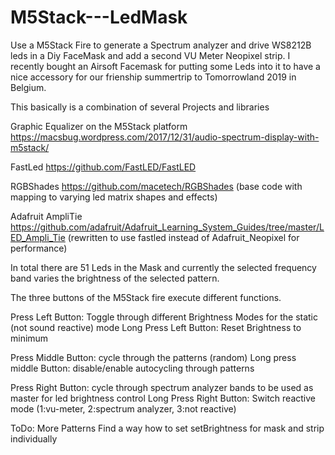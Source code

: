 # M5Stack---LedMask
Use a M5Stack Fire to generate a Spectrum analyzer and drive WS8212B leds in a Diy FaceMask and add a second VU Meter Neopixel strip.
I recently bought an Airsoft Facemask for putting some Leds into it to have a nice accessory for our frienship summertrip to Tomorrowland 2019 in Belgium.

This basically is a combination of several Projects and libraries

Graphic Equalizer on the M5Stack platform
https://macsbug.wordpress.com/2017/12/31/audio-spectrum-display-with-m5stack/

FastLed
https://github.com/FastLED/FastLED

RGBShades
https://github.com/macetech/RGBShades
(base code with mapping to varying led matrix shapes and effects)

Adafruit AmpliTie
https://github.com/adafruit/Adafruit_Learning_System_Guides/tree/master/LED_Ampli_Tie
(rewritten to use fastled instead of Adafruit_Neopixel for performance)

In total there are 51 Leds in the Mask and currently the selected frequency band varies the brightness of the selected pattern.

The three buttons of the M5Stack fire execute different functions.

Press Left Button: Toggle through different Brightness Modes for the static (not sound reactive) mode
Long Press Left Button: Reset Brightness to minimum

Press Middle Button: cycle through the patterns (random)
Long press middle Button: disable/enable autocycling through patterns

Press Right Button: cycle through spectrum analyzer bands to be used as master for led brightness control
Long Press Right Button: Switch reactive mode (1:vu-meter, 2:spectrum analyzer, 3:not reactive)

ToDo:
More Patterns
Find a way how to set setBrightness for mask and strip individually

